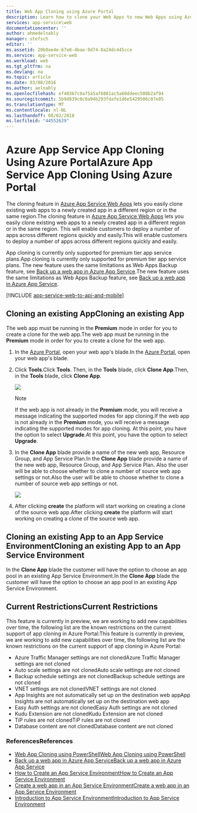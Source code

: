 ```yaml
---
title: Web App Cloning using Azure Portal
description: Learn how to clone your Web Apps to new Web Apps using Azure Portal.
services: app-service\web
documentationcenter: ''
author: ahmedelnably
manager: stefsch
editor: ''
ms.assetid: 20b0ae4e-67e8-4bae-9d74-8a24dc445cce
ms.service: app-service-web
ms.workload: web
ms.tgt_pltfrm: na
ms.devlang: na
ms.topic: article
ms.date: 03/08/2016
ms.author: aelnably
ms.openlocfilehash: ef40367c8a75a5af6881ac5a60ddeec508b2af94
ms.sourcegitcommit: 5b9d839c0c0a94b293fdafe1d6e5429506c07e05
ms.translationtype: MT
ms.contentlocale: nl-NL
ms.lasthandoff: 08/02/2018
ms.locfileid: "44552629"
---
```

# <a name="azure-app-service-app-cloning-using-azure-portal"></a><span data-ttu-id="36460-103">Azure App Service App Cloning Using Azure Portal</span><span class="sxs-lookup"><span data-stu-id="36460-103">Azure App Service App Cloning Using Azure Portal</span></span>
<span data-ttu-id="36460-104">The cloning feature in [Azure App Service Web Apps](http://go.microsoft.com/fwlink/?LinkId=529714) lets you easily clone existing web apps to a newly created app in a different region or in the same region.</span><span class="sxs-lookup"><span data-stu-id="36460-104">The cloning feature in [Azure App Service Web Apps](http://go.microsoft.com/fwlink/?LinkId=529714) lets you easily clone existing web apps to a newly created app in a different region or in the same region.</span></span> <span data-ttu-id="36460-105">This will enable customers to deploy a number of apps across different regions quickly and easily.</span><span class="sxs-lookup"><span data-stu-id="36460-105">This will enable customers to deploy a number of apps across different regions quickly and easily.</span></span>

<span data-ttu-id="36460-106">App cloning is currently only supported for premium tier app service plans.</span><span class="sxs-lookup"><span data-stu-id="36460-106">App cloning is currently only supported for premium tier app service plans.</span></span> <span data-ttu-id="36460-107">The new feature uses the same limitations as Web Apps Backup feature, see [Back up a web app in Azure App Service](web-sites-backup.md).</span><span class="sxs-lookup"><span data-stu-id="36460-107">The new feature uses the same limitations as Web Apps Backup feature, see [Back up a web app in Azure App Service](web-sites-backup.md).</span></span>

[!INCLUDE [app-service-web-to-api-and-mobile](../../includes/app-service-web-to-api-and-mobile.md)]

## <a name="cloning-an-existing-app"></a><span data-ttu-id="36460-108">Cloning an existing App</span><span class="sxs-lookup"><span data-stu-id="36460-108">Cloning an existing App</span></span>
<span data-ttu-id="36460-109">The web app must be running in the **Premium** mode in order for you to create a clone for the web app.</span><span class="sxs-lookup"><span data-stu-id="36460-109">The web app must be running in the **Premium** mode in order for you to create a clone for the web app.</span></span>

1. <span data-ttu-id="36460-110">In the [Azure Portal](https://portal.azure.com/), open your web app's blade.</span><span class="sxs-lookup"><span data-stu-id="36460-110">In the [Azure Portal](https://portal.azure.com/), open your web app's blade.</span></span>
2. <span data-ttu-id="36460-111">Click **Tools**.</span><span class="sxs-lookup"><span data-stu-id="36460-111">Click **Tools**.</span></span> <span data-ttu-id="36460-112">Then, in the **Tools** blade, click **Clone App**.</span><span class="sxs-lookup"><span data-stu-id="36460-112">Then, in the **Tools** blade, click **Clone App**.</span></span>
   
    ![][1]
   
   > [!NOTE]
   > <span data-ttu-id="36460-113">If the web app is not already in the **Premium** mode, you will receive a message indicating the supported modes for app cloning.</span><span class="sxs-lookup"><span data-stu-id="36460-113">If the web app is not already in the **Premium** mode, you will receive a message indicating the supported modes for app cloning.</span></span> <span data-ttu-id="36460-114">At this point, you have the option to select **Upgrade**.</span><span class="sxs-lookup"><span data-stu-id="36460-114">At this point, you have the option to select **Upgrade**.</span></span>
   > 
   > 
3. <span data-ttu-id="36460-115">In the **Clone App** blade provide a name of the new web app, Resource Group, and App Service Plan.</span><span class="sxs-lookup"><span data-stu-id="36460-115">In the **Clone App** blade provide a name of the new web app, Resource Group, and App Service Plan.</span></span> <span data-ttu-id="36460-116">Also the user will be able to choose whether to clone a number of source web app settings or not.</span><span class="sxs-lookup"><span data-stu-id="36460-116">Also the user will be able to choose whether to clone a number of source web app settings or not.</span></span>
   
    ![][2]
4. <span data-ttu-id="36460-117">After clicking **create** the platform will start working on creating a clone of the source web app.</span><span class="sxs-lookup"><span data-stu-id="36460-117">After clicking **create** the platform will start working on creating a clone of the source web app.</span></span>

## <a name="cloning-an-existing-app-to-an-app-service-environment"></a><span data-ttu-id="36460-118">Cloning an existing App to an App Service Environment</span><span class="sxs-lookup"><span data-stu-id="36460-118">Cloning an existing App to an App Service Environment</span></span>
<span data-ttu-id="36460-119">In the **Clone App** blade the customer will have the option to choose an app pool in an existing App Service Environment.</span><span class="sxs-lookup"><span data-stu-id="36460-119">In the **Clone App** blade the customer will have the option to choose an app pool in an existing App Service Environment.</span></span>

## <a name="current-restrictions"></a><span data-ttu-id="36460-120">Current Restrictions</span><span class="sxs-lookup"><span data-stu-id="36460-120">Current Restrictions</span></span>
<span data-ttu-id="36460-121">This feature is currently in preview, we are working to add new capabilities over time, the following list are the known restrictions on the current support of app cloning in Azure Portal:</span><span class="sxs-lookup"><span data-stu-id="36460-121">This feature is currently in preview, we are working to add new capabilities over time, the following list are the known restrictions on the current support of app cloning in Azure Portal:</span></span>

* <span data-ttu-id="36460-122">Azure Traffic Manager settings are not cloned</span><span class="sxs-lookup"><span data-stu-id="36460-122">Azure Traffic Manager settings are not cloned</span></span>
* <span data-ttu-id="36460-123">Auto scale settings are not cloned</span><span class="sxs-lookup"><span data-stu-id="36460-123">Auto scale settings are not cloned</span></span>
* <span data-ttu-id="36460-124">Backup schedule settings are not cloned</span><span class="sxs-lookup"><span data-stu-id="36460-124">Backup schedule settings are not cloned</span></span>
* <span data-ttu-id="36460-125">VNET settings are not cloned</span><span class="sxs-lookup"><span data-stu-id="36460-125">VNET settings are not cloned</span></span>
* <span data-ttu-id="36460-126">App Insights are not automatically set up on the destination web app</span><span class="sxs-lookup"><span data-stu-id="36460-126">App Insights are not automatically set up on the destination web app</span></span>
* <span data-ttu-id="36460-127">Easy Auth settings are not cloned</span><span class="sxs-lookup"><span data-stu-id="36460-127">Easy Auth settings are not cloned</span></span>
* <span data-ttu-id="36460-128">Kudu Extension are not cloned</span><span class="sxs-lookup"><span data-stu-id="36460-128">Kudu Extension are not cloned</span></span>
* <span data-ttu-id="36460-129">TiP rules are not cloned</span><span class="sxs-lookup"><span data-stu-id="36460-129">TiP rules are not cloned</span></span>
* <span data-ttu-id="36460-130">Database content are not cloned</span><span class="sxs-lookup"><span data-stu-id="36460-130">Database content are not cloned</span></span>

### <a name="references"></a><span data-ttu-id="36460-131">References</span><span class="sxs-lookup"><span data-stu-id="36460-131">References</span></span>
* [<span data-ttu-id="36460-132">Web App Cloning using PowerShell</span><span class="sxs-lookup"><span data-stu-id="36460-132">Web App Cloning using PowerShell</span></span>](app-service-web-app-cloning.md)
* [<span data-ttu-id="36460-133">Back up a web app in Azure App Service</span><span class="sxs-lookup"><span data-stu-id="36460-133">Back up a web app in Azure App Service</span></span>](web-sites-backup.md)
* [<span data-ttu-id="36460-134">How to Create an App Service Environment</span><span class="sxs-lookup"><span data-stu-id="36460-134">How to Create an App Service Environment</span></span>](app-service-web-how-to-create-an-app-service-environment.md)
* [<span data-ttu-id="36460-135">Create a web app in an App Service Environment</span><span class="sxs-lookup"><span data-stu-id="36460-135">Create a web app in an App Service Environment</span></span>](app-service-web-how-to-create-a-web-app-in-an-ase.md)
* [<span data-ttu-id="36460-136">Introduction to App Service Environment</span><span class="sxs-lookup"><span data-stu-id="36460-136">Introduction to App Service Environment</span></span>](app-service-app-service-environment-intro.md)

<!--Image references-->
[1]: https://docstestmedia1.blob.core.windows.net/azure-media/articles/app-service-web/media/app-service-web-app-cloning-portal/CloningBlade.png
[2]: https://docstestmedia1.blob.core.windows.net/azure-media/articles/app-service-web/media/app-service-web-app-cloning-portal/CloneSettings.png


